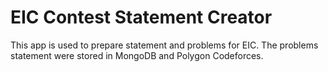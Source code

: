 # EIC Contest Statement Creator

This app is used to prepare statement and problems for EIC. The problems statement were stored in MongoDB and Polygon Codeforces. 